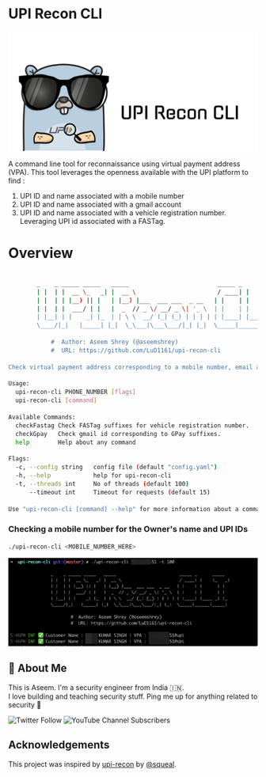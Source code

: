 # UPI Recon CLI
![](images/logo.png) 

A command line tool for reconnaissance using virtual payment address (VPA).
This tool leverages the openness available with the UPI platform to find :
1. UPI ID and name associated with a mobile number
2. UPI ID and name associated with a gmail account
3. UPI ID and name associated with a vehicle registration number. Leveraging UPI id associated with a FASTag.


# Overview

```sh

		_    _ _____ _____   _____                         _____ _      _____
		| |  | |  __ \_   _| |  __ \                       / ____| |    |_   _|
		| |  | | |__) || |   | |__) |___  ___ ___  _ __   | |    | |      | |
		| |  | |  ___/ | |   |  _  // _ \/ __/ _ \| '_ \  | |    | |      | |
		| |__| | |    _| |_  | | \ \  __/ (_| (_) | | | | | |____| |____ _| |_
		\____/|_|   |_____| |_|  \_\___|\___\___/|_| |_|  \_____|______|_____|

			#  Author: Aseem Shrey (@aseemshrey)
			#  URL: https://github.com/LuD1161/upi-recon-cli

Check virtual payment address corresponding to a mobile number, email address and get user's name as well.

Usage:
  upi-recon-cli PHONE_NUMBER [flags]
  upi-recon-cli [command]

Available Commands:
  checkFastag Check FASTag suffixes for vehicle registration number.
  checkGpay   Check gmail id corresponding to GPay suffixes.
  help        Help about any command

Flags:
  -c, --config string   config file (default "config.yaml")
  -h, --help            help for upi-recon-cli
  -t, --threads int     No of threads (default 100)
      --timeout int     Timeout for requests (default 15)

Use "upi-recon-cli [command] --help" for more information about a command.****
```

### Checking a mobile number for the Owner's name and UPI IDs
```sh
./upi-recon-cli <MOBILE_NUMBER_HERE>
```
![](images/usage-mobile-number.png)

## 🚀 About Me

This is Aseem. I'm a security engineer from India 🇮🇳.<br/>I love building and teaching security stuff. Ping me up for anything related to security 🙌


![Twitter Follow](https://img.shields.io/twitter/follow/AseemShrey?style=social) ![YouTube Channel Subscribers](https://img.shields.io/youtube/channel/subscribers/UCARsgS1stRbRgh99E63Q3ng?label=HackingSimplified&style=social)


## Acknowledgements

This project was inspired by [upi-recon](https://github.com/qurbat/upi-recon/) by [@squeal](https://twitter.com/squeal).

